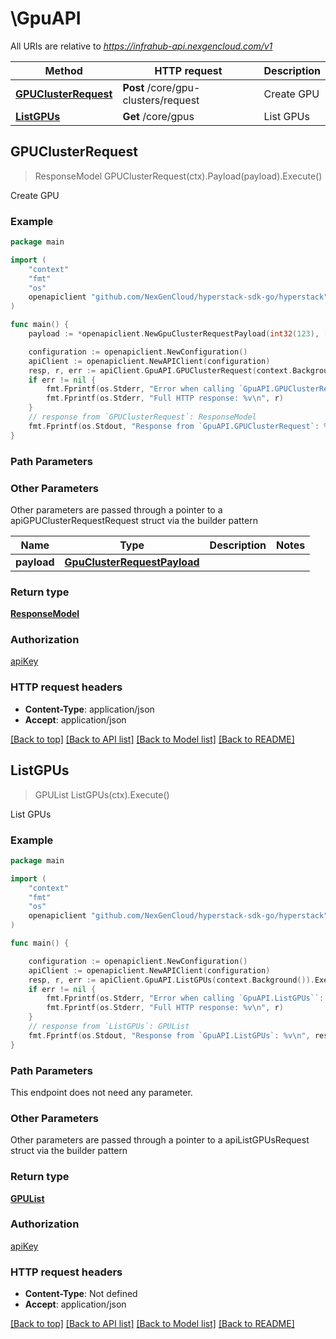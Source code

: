 # \GpuAPI

All URIs are relative to *https://infrahub-api.nexgencloud.com/v1*

Method | HTTP request | Description
------------- | ------------- | -------------
[**GPUClusterRequest**](GpuAPI.md#GPUClusterRequest) | **Post** /core/gpu-clusters/request | Create GPU
[**ListGPUs**](GpuAPI.md#ListGPUs) | **Get** /core/gpus | List GPUs



## GPUClusterRequest

> ResponseModel GPUClusterRequest(ctx).Payload(payload).Execute()

Create GPU



### Example

```go
package main

import (
	"context"
	"fmt"
	"os"
	openapiclient "github.com/NexGenCloud/hyperstack-sdk-go/hyperstack"
)

func main() {
	payload := *openapiclient.NewGpuClusterRequestPayload(int32(123), []string{"Gpus_example"}, "Purpose_example") // GpuClusterRequestPayload | 

	configuration := openapiclient.NewConfiguration()
	apiClient := openapiclient.NewAPIClient(configuration)
	resp, r, err := apiClient.GpuAPI.GPUClusterRequest(context.Background()).Payload(payload).Execute()
	if err != nil {
		fmt.Fprintf(os.Stderr, "Error when calling `GpuAPI.GPUClusterRequest``: %v\n", err)
		fmt.Fprintf(os.Stderr, "Full HTTP response: %v\n", r)
	}
	// response from `GPUClusterRequest`: ResponseModel
	fmt.Fprintf(os.Stdout, "Response from `GpuAPI.GPUClusterRequest`: %v\n", resp)
}
```

### Path Parameters



### Other Parameters

Other parameters are passed through a pointer to a apiGPUClusterRequestRequest struct via the builder pattern


Name | Type | Description  | Notes
------------- | ------------- | ------------- | -------------
 **payload** | [**GpuClusterRequestPayload**](GpuClusterRequestPayload.md) |  | 

### Return type

[**ResponseModel**](ResponseModel.md)

### Authorization

[apiKey](../README.md#apiKey)

### HTTP request headers

- **Content-Type**: application/json
- **Accept**: application/json

[[Back to top]](#) [[Back to API list]](../README.md#documentation-for-api-endpoints)
[[Back to Model list]](../README.md#documentation-for-models)
[[Back to README]](../README.md)


## ListGPUs

> GPUList ListGPUs(ctx).Execute()

List GPUs



### Example

```go
package main

import (
	"context"
	"fmt"
	"os"
	openapiclient "github.com/NexGenCloud/hyperstack-sdk-go/hyperstack"
)

func main() {

	configuration := openapiclient.NewConfiguration()
	apiClient := openapiclient.NewAPIClient(configuration)
	resp, r, err := apiClient.GpuAPI.ListGPUs(context.Background()).Execute()
	if err != nil {
		fmt.Fprintf(os.Stderr, "Error when calling `GpuAPI.ListGPUs``: %v\n", err)
		fmt.Fprintf(os.Stderr, "Full HTTP response: %v\n", r)
	}
	// response from `ListGPUs`: GPUList
	fmt.Fprintf(os.Stdout, "Response from `GpuAPI.ListGPUs`: %v\n", resp)
}
```

### Path Parameters

This endpoint does not need any parameter.

### Other Parameters

Other parameters are passed through a pointer to a apiListGPUsRequest struct via the builder pattern


### Return type

[**GPUList**](GPUList.md)

### Authorization

[apiKey](../README.md#apiKey)

### HTTP request headers

- **Content-Type**: Not defined
- **Accept**: application/json

[[Back to top]](#) [[Back to API list]](../README.md#documentation-for-api-endpoints)
[[Back to Model list]](../README.md#documentation-for-models)
[[Back to README]](../README.md)

